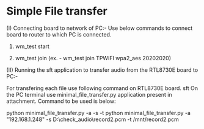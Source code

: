 # Simple File transfer

(I) Connecting board to network of PC:-
Use below commands to connect  board to router to which PC is connected.

1. wm_test start

2. wm_test join <SSID> <security> <password> (ex. - wm_test join TPWIFI wpa2_aes 20202020)



 (II) Running the sft application to transfer audio from the RTL8730E board to PC:-

For transfering each file use following command on RTL8730E board.
sft
On the PC terminal use minimal_file_transfer.py application present in attachment. Command to be used is below:

python minimal_file_transfer.py -a <IP of RTL8730E board> -s <location at PC> -t <location at board>
python minimal_file_transfer.py -a "192.168.1.248" -s D:\\check_audio\record2.pcm -t /mnt/record2.pcm
